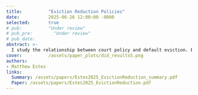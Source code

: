 ```yaml
---
title:          "Eviction Reduction Policies"
date:           2025-06-26 12:00:00 -0800 
selected:       true
# pub:          "Under review"
# pub_pre:        "Under review"
# pub_date:       
abstract: >-
  I study the relationship between court policy and default eviction. Exploiting an expansion to the number of courts, I estimate the effect of distance-to-court on eviction outcomes and find limited evidence of default reduction.
cover:          /assets/paper_plots/did_results5.png
authors:
- Matthew Estes
links:
  Summary: /assets/papers/Estes2025_EvictionReduction_summary.pdf
  Paper: /assets/papers/Estes2025_EvictionReduction.pdf
---
```

